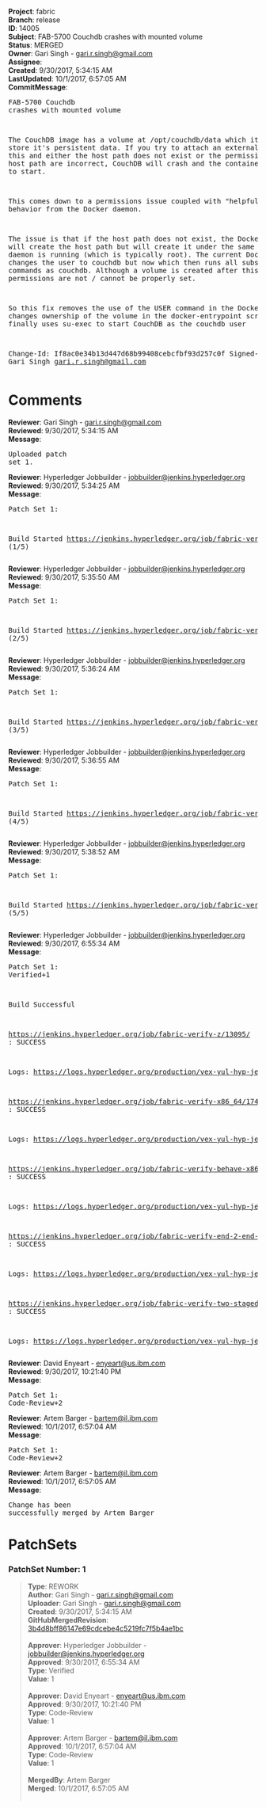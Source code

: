 <strong>Project</strong>: fabric<br><strong>Branch</strong>: release<br><strong>ID</strong>: 14005<br><strong>Subject</strong>: FAB-5700 Couchdb crashes with mounted volume<br><strong>Status</strong>: MERGED<br><strong>Owner</strong>: Gari Singh - gari.r.singh@gmail.com<br><strong>Assignee</strong>:<br><strong>Created</strong>: 9/30/2017, 5:34:15 AM<br><strong>LastUpdated</strong>: 10/1/2017, 6:57:05 AM<br><strong>CommitMessage</strong>:<br><pre>FAB-5700 Couchdb crashes with mounted volume

The CouchDB image has a volume at
/opt/couchdb/data which it uses to
store it's persistent data.  If you
try to attach an external volume for this
and either the host path does not exist or
the permissions for the host path are
incorrect, CouchDB will crash and the
container will fail to start.

This comes down to a permissions issue
coupled with "helpful" behavior from
the Docker daemon.

The issue is that if the host path does not
exist, the Docker daemon will create the host
path but will create it under the same user
as the daemon is running (which is typically
root).  The current Dockerfile then changes
the user to couchdb but now which then
runs all subsequent commands as couchdb.
Although a volume is created after this,
permissions are not / cannot be
properly set.

So this fix removes the use of the
USER command in the Dockerfile,
changes ownership of the volume
in the docker-entrypoint script
and then finally uses su-exec to
start CouchDB as the couchdb user

Change-Id: If8ac0e34b13d447d68b99408cebcfbf93d257c0f
Signed-off-by: Gari Singh <gari.r.singh@gmail.com>
</pre><h1>Comments</h1><strong>Reviewer</strong>: Gari Singh - gari.r.singh@gmail.com<br><strong>Reviewed</strong>: 9/30/2017, 5:34:15 AM<br><strong>Message</strong>: <pre>Uploaded patch set 1.</pre><strong>Reviewer</strong>: Hyperledger Jobbuilder - jobbuilder@jenkins.hyperledger.org<br><strong>Reviewed</strong>: 9/30/2017, 5:34:25 AM<br><strong>Message</strong>: <pre>Patch Set 1:

Build Started https://jenkins.hyperledger.org/job/fabric-verify-z/13095/ (1/5)</pre><strong>Reviewer</strong>: Hyperledger Jobbuilder - jobbuilder@jenkins.hyperledger.org<br><strong>Reviewed</strong>: 9/30/2017, 5:35:50 AM<br><strong>Message</strong>: <pre>Patch Set 1:

Build Started https://jenkins.hyperledger.org/job/fabric-verify-x86_64/17428/ (2/5)</pre><strong>Reviewer</strong>: Hyperledger Jobbuilder - jobbuilder@jenkins.hyperledger.org<br><strong>Reviewed</strong>: 9/30/2017, 5:36:24 AM<br><strong>Message</strong>: <pre>Patch Set 1:

Build Started https://jenkins.hyperledger.org/job/fabric-verify-behave-x86_64/11433/ (3/5)</pre><strong>Reviewer</strong>: Hyperledger Jobbuilder - jobbuilder@jenkins.hyperledger.org<br><strong>Reviewed</strong>: 9/30/2017, 5:36:55 AM<br><strong>Message</strong>: <pre>Patch Set 1:

Build Started https://jenkins.hyperledger.org/job/fabric-verify-end-2-end-x86_64/9002/ (4/5)</pre><strong>Reviewer</strong>: Hyperledger Jobbuilder - jobbuilder@jenkins.hyperledger.org<br><strong>Reviewed</strong>: 9/30/2017, 5:38:52 AM<br><strong>Message</strong>: <pre>Patch Set 1:

Build Started https://jenkins.hyperledger.org/job/fabric-verify-two-staged-ci-check-x86_64/194/ (5/5)</pre><strong>Reviewer</strong>: Hyperledger Jobbuilder - jobbuilder@jenkins.hyperledger.org<br><strong>Reviewed</strong>: 9/30/2017, 6:55:34 AM<br><strong>Message</strong>: <pre>Patch Set 1: Verified+1

Build Successful 

https://jenkins.hyperledger.org/job/fabric-verify-z/13095/ : SUCCESS

Logs: https://logs.hyperledger.org/production/vex-yul-hyp-jenkins-1/fabric-verify-z/13095

https://jenkins.hyperledger.org/job/fabric-verify-x86_64/17428/ : SUCCESS

Logs: https://logs.hyperledger.org/production/vex-yul-hyp-jenkins-1/fabric-verify-x86_64/17428

https://jenkins.hyperledger.org/job/fabric-verify-behave-x86_64/11433/ : SUCCESS

Logs: https://logs.hyperledger.org/production/vex-yul-hyp-jenkins-1/fabric-verify-behave-x86_64/11433

https://jenkins.hyperledger.org/job/fabric-verify-end-2-end-x86_64/9002/ : SUCCESS

Logs: https://logs.hyperledger.org/production/vex-yul-hyp-jenkins-1/fabric-verify-end-2-end-x86_64/9002

https://jenkins.hyperledger.org/job/fabric-verify-two-staged-ci-check-x86_64/194/ : SUCCESS

Logs: https://logs.hyperledger.org/production/vex-yul-hyp-jenkins-1/fabric-verify-two-staged-ci-check-x86_64/194</pre><strong>Reviewer</strong>: David Enyeart - enyeart@us.ibm.com<br><strong>Reviewed</strong>: 9/30/2017, 10:21:40 PM<br><strong>Message</strong>: <pre>Patch Set 1: Code-Review+2</pre><strong>Reviewer</strong>: Artem Barger - bartem@il.ibm.com<br><strong>Reviewed</strong>: 10/1/2017, 6:57:04 AM<br><strong>Message</strong>: <pre>Patch Set 1: Code-Review+2</pre><strong>Reviewer</strong>: Artem Barger - bartem@il.ibm.com<br><strong>Reviewed</strong>: 10/1/2017, 6:57:05 AM<br><strong>Message</strong>: <pre>Change has been successfully merged by Artem Barger</pre><h1>PatchSets</h1><h3>PatchSet Number: 1</h3><blockquote><strong>Type</strong>: REWORK<br><strong>Author</strong>: Gari Singh - gari.r.singh@gmail.com<br><strong>Uploader</strong>: Gari Singh - gari.r.singh@gmail.com<br><strong>Created</strong>: 9/30/2017, 5:34:15 AM<br><strong>GitHubMergedRevision</strong>: [3b4d8bff86147e69cdcebe4c5219fc7f5b4ae1bc](https://github.com/hyperledger-gerrit-archive/fabric/commit/3b4d8bff86147e69cdcebe4c5219fc7f5b4ae1bc)<br><br><strong>Approver</strong>: Hyperledger Jobbuilder - jobbuilder@jenkins.hyperledger.org<br><strong>Approved</strong>: 9/30/2017, 6:55:34 AM<br><strong>Type</strong>: Verified<br><strong>Value</strong>: 1<br><br><strong>Approver</strong>: David Enyeart - enyeart@us.ibm.com<br><strong>Approved</strong>: 9/30/2017, 10:21:40 PM<br><strong>Type</strong>: Code-Review<br><strong>Value</strong>: 1<br><br><strong>Approver</strong>: Artem Barger - bartem@il.ibm.com<br><strong>Approved</strong>: 10/1/2017, 6:57:04 AM<br><strong>Type</strong>: Code-Review<br><strong>Value</strong>: 1<br><br><strong>MergedBy</strong>: Artem Barger<br><strong>Merged</strong>: 10/1/2017, 6:57:05 AM<br><br></blockquote>